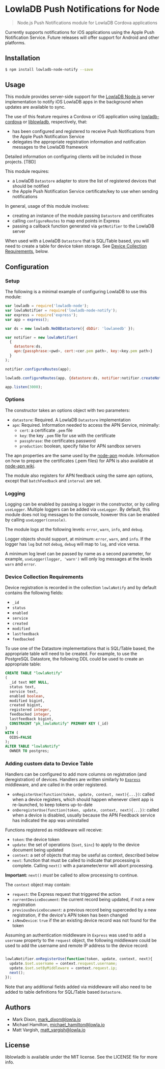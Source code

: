 
# LowlaDB Push Notifications for Node

> Node.js Push Notifications module for LowlaDB Cordova applications

Currently supports notifications for iOS applications using the Apple Push Notification Service.  Future releases will offer support for Android and other platforms.


## Installation ##

```bash
$ npm install lowladb-node-notify --save
```


## Usage ##

This module provides server-side support for the [LowlaDB Node.js](https://github.com/lowla/lowladb-node) server implementation to notify iOS LowlaDB apps in the background when updates are available to sync.

The use of this feature requires a Cordova or iOS application using [lowladb-cordova](https://github.com/lowla/lowladb-cordova) or [liblowladb](https://github.com/lowla/liblowladb), respectively,  that:
* has been configured and registered to receive Push Notifications from the Apple Push Notification Service
* delegates the appropriate registration information and notification messages to the LowlaDB framework

Detailed information on configuring clients will be included in those projects. [TBD]

This module requires:
* a LowlaDB `Datastore` adapter to store the list of registered devices that should be notified
* the Apple Push Notification Service certificate/key to use when sending notifications

In general, usage of this module involves:
* creating an instance of the module passing `Datastore` and certificates
* calling `configureRoutes` to map end points in Express
* passing a callback function generated via `getNotifier` to the LowlaDB server

When used with a LowlaDB `Datastore` that is SQL/Table based, you will need to create a table for device token storage.  See [Device Collection Requirements](#dcr), below.

## Configuration ##

### Setup ###

The following is a minimal example of configuring LowlaDB to use this module:

```js
var lowladb = require('lowladb-node');
var lowlaNotifier = require('lowladb-node-notify');
var express = require('express');
var app = express();

var ds = new lowladb.NeDBDatastore({ dbDir: 'lowlanedb' });

var notifier = new lowlaNotifier(
  {
    datastore:ds,
    apn:{passphrase:<pwd>, cert:<cer.pem path>, key:<key.pem path>}
  }
);

notifier.configureRoutes(app);

lowladb.configureRoutes(app, {datastore:ds, notifier:notifier.createNotifier()});

app.listen(3000);

```

### Options ###

The constructor takes an options object with two parameters:
* `datastore`:  Required.  A LowlaDB `Datastore` implementation
* `apn`: Required.  Information needed to access the APN Service, minimally:
  * `cert`:  a certificate `.pem` file
  * `key`: the key `.pem` file for use with the certificate
  * `passphrase`:  the certificates password
  * `production`: boolean, specify false for APN sandbox servers

The apn properties are the same used by the [node-apn](https://www.npmjs.com/package/apn) module.  Information on how to prepare the certificates (.pem files) for APN is also available at [node-apn wiki](https://github.com/argon/node-apn/wiki/Preparing-Certificates).

The module also registers for APN feedback using the same apn options, except that `batchFeedback` and `interval` are set.

### Logging ###

Logging can be enabled by passing a logger in the constructor, or by calling `useLogger`.  Multiple loggers can be added via `useLogger`.  By default, this module does not log messages to the console, however this can be enabled by calling `useLogger(console)`.

The module logs at the following levels: `error`, `warn`, `info`, and `debug`.

Logger objects should support, at minimum: `error`, `warn`, and `info`.  If the logger has `log` but not `debug`, `debug` will map to `log`, and vice versa.

A minimum log level can be passed by name as a second parameter, for example,  `useLogger(logger, 'warn')` will only log messages at the levels `warn` and `error`.



### <a name="dcr"></a>Device Collection Requirements ###

Device registration is recorded in the collection `lowlaNotify` and by default contains the following fields:
* `_id`
* `status`
* `enabled`
* `service`
* `created`
* `modified`
* `lastfeedback`
* `feedbacked`

To use one of the Datastore implementations that is SQL/Table based, the appropriate table will need to be created.  For example, to use the PostgreSQL Datastore, the following DDL could be used to create an appropriate table:

```sql
CREATE TABLE "lowlaNotify"
(
  _id text NOT NULL,
  status text,
  service text,
  enabled boolean,
  modified bigint,
  created bigint,
  registered integer,
  feedbacked integer,
  lastfeedback bigint,
  CONSTRAINT "pk_lowlaNotify" PRIMARY KEY (_id)
)
WITH (
  OIDS=FALSE
);
ALTER TABLE "lowlaNotify"
  OWNER TO postgres;
```

### Adding custom data to Device Table ###

Handlers can be configured to add more columns on registration (and deregistration) of devices.  Handlers are written similarly to [`Express`](https://www.npmjs.com/package/express) middleware, and are called in the order registered.

* `onRegisterUse(function(token, update, context, next){...})`: called when a device registers, which should happen whenever client app is re-launched, to keep tokens up-to-date
* `onDeregisterUse(function(token, update, context, next){...})`: called when a device is disabled, usually because the APN Feedback service has indicated the app was uninstalled

Functions registered as middleware will receive:
* `token`: the device token
* `update`: the set of operations (`$set`, `$inc`) to apply to the device document being updated
* `context`: a set of objects that may be useful as context, described below
* `next`: function that must be called to indicate that processing is complete. Calling `next()` with a parameter/error will abort processing.

**Important:** `next()` *must* be called to allow processing to continue.

The `context` object may contain:
* `request`: the Express request that triggered the action
* `currentDeviceDocument`: the current record being updated, if not a new registration
* `previousDeviceDocument`: a previous record being superceded by a new registration, if the device's APN token has been changed
* `isNewDevice`: `true` if the an existing device record was not found for the token

Assuming an authentication middleware in `Express` was used to add a `username` property to the `request` object, the following middleware could be used to add the username and remote IP address to the device record:

```js

lowlaNotifier.onRegisterUse(function(token, update, context, next){
  update.$set.username = context.resquest.username;
  update.$set.setByMiddleware = context.request.ip;
  next();
});

```
Note that any additional fields added via middleware will also need to be added to table definitions for SQL/Table based `Datastore`.


## Authors

- Mark Dixon, mark_dixon@lowla.io
- Michael Hamilton, michael_hamilton@lowla.io
- Matt Vargish, matt_vargish@lowla.io

## License

liblowladb is available under the MIT license. See the LICENSE file for more info.